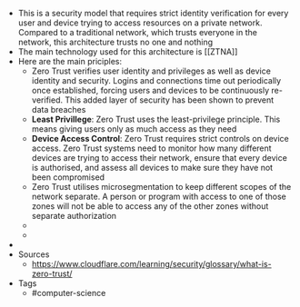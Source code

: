 - This is a security model that requires strict identity verification for every user and device trying to access resources on a private network. Compared to a traditional network, which trusts everyone in the network, this architecture trusts no one and nothing
- The main technology used for this architecture is [[ZTNA]]
- Here are the main priciples:
	- Zero Trust verifies user identity and privileges as well as device identity and security. Logins and connections time out periodically once established, forcing users and devices to be continuously re-verified. This added layer of security has been shown to prevent data breaches
	- **Least Privillege**: Zero Trust uses the least-privilege principle. This means giving users only as much access as they need
	- **Device Access Control**: Zero Trust requires strict controls on device access. Zero Trust systems need to monitor how many different devices are trying to access their network, ensure that every device is authorised, and assess all devices to make sure they have not been compromised
	- Zero Trust utilises microsegmentation to keep different scopes of the network separate. A person or program with access to one of those zones will not be able to access any of the other zones without separate authorization
	-
	-
-
- Sources
	- https://www.cloudflare.com/learning/security/glossary/what-is-zero-trust/
- Tags
	- #computer-science